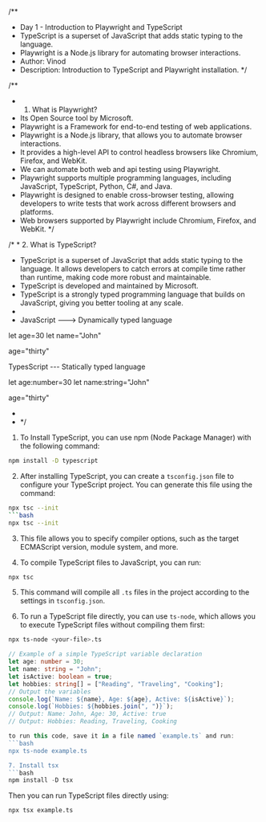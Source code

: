 /**
 * Day 1 - Introduction to Playwright and TypeScript
 * TypeScript is a superset of JavaScript that adds static typing to the language.
 * Playwright is a Node.js library for automating browser interactions.
 * Author: Vinod
 * Description: Introduction to TypeScript and Playwright installation.
 */

/**
 * 1. What is Playwright?
 *  Its Open Source tool by Microsoft.
 * Playwright is a Framework for end-to-end testing of web applications.
 * Playwright is a Node.js library, that allows you to automate browser interactions. 
 * It provides a high-level API to control headless browsers like Chromium, Firefox, and WebKit.
 * We can automate both web and api testing using Playwright.
 * Playwright supports multiple programming languages, including JavaScript, TypeScript, Python, C#, and Java.
 * Playwright is designed to enable cross-browser testing, allowing developers to write tests that work across different browsers and platforms.
 * Web browsers supported by Playwright include Chromium, Firefox, and WebKit.
 */


/* * 2. What is TypeScript?
 * TypeScript is a superset of JavaScript that adds static typing to the language. It allows developers to catch errors at compile time rather than runtime, making code more robust and maintainable.
 * TypeScript is developed and maintained by Microsoft.
 * TypeScript is a strongly typed programming language that builds on JavaScript, giving you better tooling at any scale.
 * 
 * JavaScript ---> Dynamically typed language

let age=30
let name="John"

age="thirty"


TypesScript --- Statically typed language

let age:number=30
let name:string="John"

age="thirty"

 * 
 * */

 1. To Install TypeScript, you can use npm (Node Package Manager) with the following command:
```bash
npm install -D typescript
```

 2. After installing TypeScript, you can create a `tsconfig.json` file to configure your TypeScript project. You can generate this file using the command:
```bash
npx tsc --init
```bash
npx tsc --init
```

 3. This file allows you to specify compiler options, such as the target ECMAScript version, module system, and more.

 4. To compile TypeScript files to JavaScript, you can run:
```bash
npx tsc 
```
 5. This command will compile all `.ts` files in the project according to the settings in `tsconfig.json`.

 6.  To run a TypeScript file directly, you can use `ts-node`, which allows you to execute TypeScript files without compiling them first:
```bash
npx ts-node <your-file>.ts
```

```typescript
// Example of a simple TypeScript variable declaration
let age: number = 30;
let name: string = "John";
let isActive: boolean = true;
let hobbies: string[] = ["Reading", "Traveling", "Cooking"];
// Output the variables
console.log(`Name: ${name}, Age: ${age}, Active: ${isActive}`);
console.log(`Hobbies: ${hobbies.join(", ")}`);
// Output: Name: John, Age: 30, Active: true
// Output: Hobbies: Reading, Traveling, Cooking

to run this code, save it in a file named `example.ts` and run:
```bash
npx ts-node example.ts

7. Install tsx 
```bash
npm install -D tsx
```

Then you can run TypeScript files directly using:
```bash
npx tsx example.ts